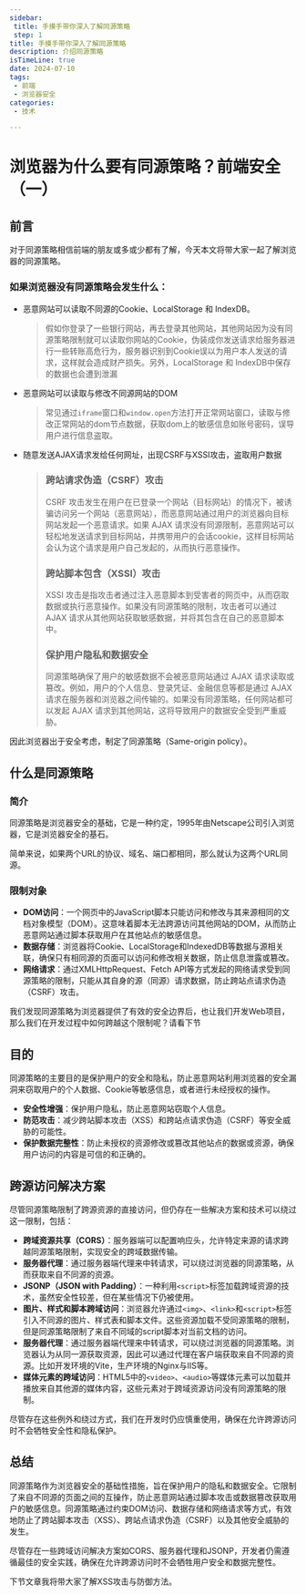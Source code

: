 ```yaml
---
sidebar:
 title: 手摸手带你深入了解同源策略
 step: 1
title: 手摸手带你深入了解同源策略
description: 介绍同源策略
isTimeLine: true
date: 2024-07-10
tags:
 - 前端
 - 浏览器安全
categories:
 - 技术

---
```


# 浏览器为什么要有同源策略？前端安全（一）

## 前言

对于同源策略相信前端的朋友或多或少都有了解，今天本文将带大家一起了解浏览器的同源策略。

### 如果浏览器没有同源策略会发生什么：

* 恶意网站可以读取不同源的Cookie、LocalStorage 和 IndexDB。

  > 假如你登录了一些银行网站，再去登录其他网站，其他网站因为没有同源策略限制就可以读取你网站的Cookie，伪装成你发送请求给服务器进行一些转账高危行为，服务器识别到Cookie误以为用户本人发送的请求，这样就会造成财产损失。另外，LocalStorage 和 IndexDB中保存的数据也会遭到泄漏

* 恶意网站可以读取与修改不同源网站的DOM

  > 常见通过`iframe`窗口和`window.open`方法打开正常网站窗口，读取与修改正常网站的dom节点数据，获取dom上的敏感信息如账号密码，误导用户进行信息盗取。

* 随意发送AJAX请求发给任何网址，出现CSRF与XSSI攻击，盗取用户数据

  > ### 跨站请求伪造（CSRF）攻击
  >
  > CSRF 攻击发生在用户在已登录一个网站（目标网站）的情况下，被诱骗访问另一个网站（恶意网站），而恶意网站通过用户的浏览器向目标网站发起一个恶意请求。如果 AJAX 请求没有同源限制，恶意网站可以轻松地发送请求到目标网站，并携带用户的会话cookie，这样目标网站会认为这个请求是用户自己发起的，从而执行恶意操作。
  >
  > ### 跨站脚本包含（XSSI）攻击
  >
  > XSSI 攻击是指攻击者通过注入恶意脚本到受害者的网页中，从而窃取数据或执行恶意操作。如果没有同源策略的限制，攻击者可以通过 AJAX 请求从其他网站获取敏感数据，并将其包含在自己的恶意脚本中。
  >
  > ### 保护用户隐私和数据安全
  >
  > 同源策略确保了用户的敏感数据不会被恶意网站通过 AJAX 请求读取或篡改。例如，用户的个人信息、登录凭证、金融信息等都是通过 AJAX 请求在服务器和浏览器之间传输的。如果没有同源策略，任何网站都可以发起 AJAX 请求到其他网站，这将导致用户的数据安全受到严重威胁。

因此浏览器出于安全考虑，制定了同源策略（Same-origin policy）。

## 什么是同源策略

### 简介

同源策略是浏览器安全的基础，它是一种约定，1995年由Netscape公司引入浏览器，它是浏览器安全的基石。

简单来说，如果两个URL的协议、域名、端口都相同，那么就认为这两个URL同源。

### 限制对象

* **DOM访问**：一个网页中的JavaScript脚本只能访问和修改与其来源相同的文档对象模型（DOM）。这意味着脚本无法跨源访问其他网站的DOM，从而防止恶意网站通过脚本获取用户在其他站点的敏感信息。
* **数据存储**：浏览器将Cookie、LocalStorage和IndexedDB等数据与源相关联，确保只有相同源的页面可以访问和修改相关数据，防止信息泄露或篡改。
* **网络请求**：通过XMLHttpRequest、Fetch API等方式发起的网络请求受到同源策略的限制，只能从其自身的源（同源）请求数据，防止跨站点请求伪造（CSRF）攻击。

我们发现同源策略为浏览器提供了有效的安全边界后，也让我们开发Web项目，那么我们在开发过程中如何跨越这个限制呢？请看下节

## 目的

同源策略的主要目的是保护用户的安全和隐私，防止恶意网站利用浏览器的安全漏洞来窃取用户的个人数据、Cookie等敏感信息，或者进行未经授权的操作。

* **安全性增强**：保护用户隐私，防止恶意网站窃取个人信息。
* **防范攻击**：减少跨站脚本攻击（XSS）和跨站点请求伪造（CSRF）等安全威胁的可能性。
* **保护数据完整性**：防止未授权的资源修改或篡改其他站点的数据或资源，确保用户访问的内容是可信的和正确的。

## 跨源访问解决方案

尽管同源策略限制了跨源资源的直接访问，但仍存在一些解决方案和技术可以绕过这一限制，包括：

- **跨域资源共享（CORS）**：服务器端可以配置响应头，允许特定来源的请求跨越同源策略限制，实现安全的跨域数据传输。
- **服务器代理**：通过服务器端代理来中转请求，可以绕过浏览器的同源策略，从而获取来自不同源的资源。
- **JSONP（JSON with Padding）**：一种利用`<script>`标签加载跨域资源的技术，虽然安全性较差，但在某些情况下仍被使用。
- **图片、样式和脚本跨域访问**：浏览器允许通过`<img>`、`<link>`和`<script>`标签引入不同源的图片、样式表和脚本文件。这些资源加载不受同源策略的限制，但是同源策略限制了来自不同域的script脚本对当前文档的访问。
- **服务器代理**：通过服务器端代理来中转请求，可以绕过浏览器的同源策略。浏览器认为从同一源获取资源，因此可以通过代理在客户端获取来自不同源的资源。比如开发环境的Vite，生产环境的Nginx与IIS等。
- **媒体元素的跨域访问**：HTML5中的`<video>`、`<audio>`等媒体元素可以加载并播放来自其他源的媒体内容，这些元素对于跨域资源访问没有同源策略的限制。

尽管存在这些例外和绕过方式，我们在开发时仍应慎重使用，确保在允许跨源访问时不会牺牲安全性和隐私保护。



## 总结

同源策略作为浏览器安全的基础性措施，旨在保护用户的隐私和数据安全。它限制了来自不同源的页面之间的互操作，防止恶意网站通过脚本攻击或数据篡改获取用户的敏感信息。同源策略通过约束DOM访问、数据存储和网络请求等方式，有效地防止了跨站脚本攻击（XSS）、跨站点请求伪造（CSRF）以及其他安全威胁的发生。

尽管存在一些跨域访问解决方案如CORS、服务器代理和JSONP，开发者仍需遵循最佳的安全实践，确保在允许跨源访问时不会牺牲用户安全和数据完整性。

下节文章我将带大家了解XSS攻击与防御方法。

